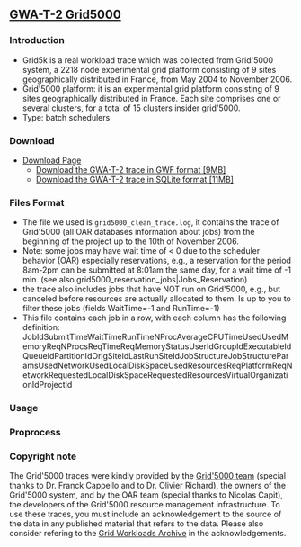 [GWA-T-2 Grid5000](http://gwa.ewi.tudelft.nl/datasets/gwa-t-2-grid5000)
---


### Introduction
- Grid5k is a real workload trace which was collected from Grid'5000 system, a 2218 node experimental grid platform consisting of 9 sites geographically distributed in France, from May 2004 to November 2006. 
- Grid'5000 platform: it is an experimental grid platform consisting of 9 sites geographically distributed in France. Each site comprises one or several clusters, for a total of 15 clusters insider grid'5000.
- Type: batch schedulers

### Download
- [Download Page](http://gwa.ewi.tudelft.nl/datasets/gwa-t-2-grid5000)
  - [Download the GWA-T-2 trace in GWF format [9MB]](http://gwa.ewi.tudelft.nl/fileadmin/pds/trace-archives/grid-workloads-archive/datasets/gwa-t-2/anon_jobs_gwf.zip)
  - [Download the GWA-T-2 trace in SQLite format [11MB]](http://gwa.ewi.tudelft.nl/fileadmin/pds/trace-archives/grid-workloads-archive/datasets/gwa-t-2/anon_jobs_sqlite.zip)
  
### Files Format
- The file we used is `grid5000_clean_trace.log`, it contains the trace of Grid'5000 (all OAR databases information about jobs) from the beginning of the project up to the 10th of November 2006.
- Note: some jobs may have wait time of < 0 due to the scheduler behavior (OAR) especially reservations, 
	      e.g., a reservation for the period 8am-2pm can be submitted at 8:01am the same day, for a wait time of -1 min.
	      (see also grid5000_reservation_jobs|Jobs_Reservation)
- the trace also includes jobs that have NOT run on Grid'5000, e.g., but canceled before resources are actually allocated to them.  Is up to you to filter these jobs (fields WaitTime=-1 and RunTime=-1)
- This file contains each job in a row, with each column has the following definition: JobId<TAB>SubmitTime<TAB>WaitTime<TAB>RunTime<TAB>NProc<TAB>AverageCPUTimeUsed<TAB>UsedMemory<TAB>ReqNProcs<TAB>ReqTime<TAB>ReqMemory<TAB>Status<TAB>UserId<TAB>GroupId<TAB>ExecutableId<TAB>QueueId<TAB>PartitionId<TAB>OrigSiteId<TAB>LastRunSiteId<TAB>JobStructure<TAB>JobStructureParams<TAB>UsedNetwork<TAB>UsedLocalDiskSpace<TAB>UsedResources<TAB>ReqPlatform<TAB>ReqNetwork<TAB>RequestedLocalDiskSpace<TAB>RequestedResources<TAB>VirtualOrganizationId<TAB>ProjectId


	    
### Usage

### Proprocess




### Copyright note
The Grid'5000 traces were kindly provided by the [Grid'5000 team](http://www.grid5000.org/) (special thanks to Dr. Franck Cappello and to Dr. Olivier Richard), the owners of the Grid'5000 system, and by the OAR team (special thanks to Nicolas Capit), the developers of the Grid'5000 resource management infrastructure. To use these traces, you must include an acknowledgement to the source of the data in any published material that refers to the data. Please also consider refering to the [Grid Workloads Archive](http://gwa.ewi.tudelft.nl/) in the acknowledgements.
